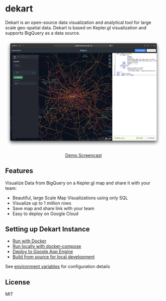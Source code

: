 # dekart
Dekart is an open-source data visualization and analytical tool for large scale geo-spatial data. Dekart is based on Kepler.gl visualization and supports BigQuery as a data source.

<a href="./docs/screencast.md"><img src="./docs/files/screen.png"></a>
<p align="center"><a href="./docs/screencast.md">Demo Screencast</a></p>

## Features

Visualize Data from BigQuery on a Kepler.gl map and share it with your team:

* Beautiful, large Scale Map Visualizations using only SQL
* Visualize up to 1 million rows
* Save map and share link with your team
* Easy to deploy on Google Cloud

## Setting up Dekart Instance

* [Run with Docker](./install/docker)
* [Run locally with docker-compose](./install/docker-compose)
* [Deploy to Google App Engine](./install/app-engine)
* [Build from source for local development](./install/source)

See [environment variables](./docs/ENVIROMENT.md) for configuration details

## License

MIT
